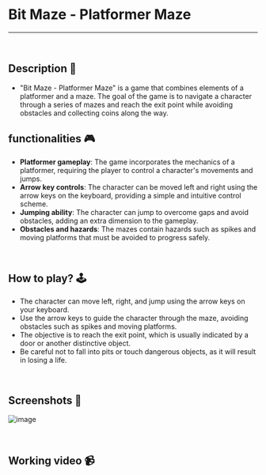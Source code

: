 # **Bit Maze - Platformer Maze** 

---

<br>

## **Description 📃**
<!-- add your game description here  -->
- "Bit Maze - Platformer Maze" is a game that combines elements of a platformer and a maze. The goal of the game is to navigate a character through a series of mazes and reach the exit point while avoiding obstacles and collecting coins along the way.

## **functionalities 🎮**
<!-- add functionalities over here -->
- **Platformer gameplay**: The game incorporates the mechanics of a platformer, requiring the player to control a character's movements and jumps.
- **Arrow key controls**: The character can be moved left and right using the arrow keys on the keyboard, providing a simple and intuitive control scheme.
- **Jumping ability**: The character can jump to overcome gaps and avoid obstacles, adding an extra dimension to the gameplay.
- **Obstacles and hazards**: The mazes contain hazards such as spikes and moving platforms that must be avoided to progress safely.
<br>

## **How to play? 🕹️**
<!-- add the steps how to play games -->
- The character can move left, right, and jump using the arrow keys on your keyboard.
- Use the arrow keys to guide the character through the maze, avoiding obstacles such as spikes and moving platforms.
- The objective is to reach the exit point, which is usually indicated by a door or another distinctive object.
- Be careful not to fall into pits or touch dangerous objects, as it will result in losing a life.

<br>

## **Screenshots 📸**


<!-- add your screenshots like this -->
<!-- ![image](url) -->
![image](https://github.com/Bindusree1515/GameZone/assets/91887086/2c507b12-d208-4784-9253-c9a2c57e1104)


<br>

## **Working video 📹**
<!-- add your working video over here -->
